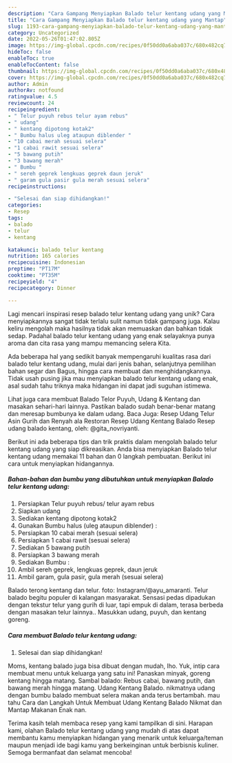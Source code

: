 ```yaml
---
description: "Cara Gampang Menyiapkan Balado telur kentang udang yang Mantap"
title: "Cara Gampang Menyiapkan Balado telur kentang udang yang Mantap"
slug: 1193-cara-gampang-menyiapkan-balado-telur-kentang-udang-yang-mantap
category: Uncategorized
date: 2022-05-26T01:47:02.805Z
image: https://img-global.cpcdn.com/recipes/0f50dd0a6aba037c/680x482cq70/balado-telur-kentang-udang-foto-resep-utama.jpg
hideToc: false
enableToc: true
enableTocContent: false
thumbnail: https://img-global.cpcdn.com/recipes/0f50dd0a6aba037c/680x482cq70/balado-telur-kentang-udang-foto-resep-utama.jpg
cover: https://img-global.cpcdn.com/recipes/0f50dd0a6aba037c/680x482cq70/balado-telur-kentang-udang-foto-resep-utama.jpg
author: Admin
authorAv: notfound
ratingvalue: 4.5
reviewcount: 24
recipeingredient:
- " Telur puyuh rebus telur ayam rebus"
- " udang"
- " kentang dipotong kotak2"
- " Bumbu halus uleg ataupun diblender "
- "10 cabai merah sesuai selera"
- "1 cabai rawit sesuai selera"
- "5 bawang putih"
- "3 bawang merah"
- " Bumbu "
- " sereh geprek lengkuas geprek daun jeruk"
- " garam gula pasir gula merah sesuai selera"
recipeinstructions:

- "Selesai dan siap dihidangkan!"
categories:
- Resep
tags:
- balado
- telur
- kentang

katakunci: balado telur kentang 
nutrition: 165 calories
recipecuisine: Indonesian
preptime: "PT17M"
cooktime: "PT35M"
recipeyield: "4"
recipecategory: Dinner

---
```





Lagi mencari inspirasi resep balado telur kentang udang yang unik? Cara menyiapkannya sangat tidak terlalu sulit namun tidak gampang juga. Kalau keliru mengolah maka hasilnya tidak akan memuaskan dan bahkan tidak sedap. Padahal balado telur kentang udang yang enak selayaknya punya aroma dan cita rasa yang mampu memancing selera Kita.





Ada beberapa hal yang sedikit banyak mempengaruhi kualitas rasa dari balado telur kentang udang, mulai dari jenis bahan, selanjutnya pemilihan bahan segar dan Bagus, hingga cara membuat dan menghidangkannya. Tidak usah pusing jika mau menyiapkan balado telur kentang udang enak,      asal sudah tahu triknya maka hidangan ini dapat jadi suguhan istimewa.














Lihat juga cara membuat Balado Telor Puyuh, Udang &amp; Kentang dan masakan sehari-hari lainnya. Pastikan balado sudah benar-benar matang dan meresap bumbunya ke dalam udang. Baca Juga: Resep Udang Telur Asin Gurih dan Renyah ala Restoran Resep Udang Kentang Balado Resep udang balado kentang, oleh: @gita_novriyanti.






Berikut ini ada beberapa tips dan trik praktis dalam mengolah balado telur kentang udang yang siap dikreasikan. Anda bisa menyiapkan Balado telur kentang udang memakai 11 bahan dan 0 langkah pembuatan. Berikut ini cara untuk menyiapkan hidangannya.

<!--inarticleads1-->

##### Bahan-bahan dan bumbu yang dibutuhkan untuk menyiapkan Balado telur kentang udang:

1. Persiapkan  Telur puyuh rebus/ telur ayam rebus
1. Siapkan  udang
1. Sediakan  kentang dipotong kotak2
1. Gunakan  Bumbu halus (uleg ataupun diblender) :
1. Persiapkan 10 cabai merah (sesuai selera)
1. Persiapkan 1 cabai rawit (sesuai selera)
1. Sediakan 5 bawang putih
1. Persiapkan 3 bawang merah
1. Sediakan  Bumbu :
1. Ambil  sereh geprek, lengkuas geprek, daun jeruk
1. Ambil  garam, gula pasir, gula merah (sesuai selera)


Balado terong kentang dan telur. foto: Instagram/@ayu_amaranti. Telur balado begitu populer di kalangan masyarakat. Sensasi pedas dipadukan dengan tekstur telur yang gurih di luar, tapi empuk di dalam, terasa berbeda dengan masakan telur lainnya.. Masukkan udang, puyuh, dan kentang goreng. 

<!--inarticleads2-->

##### Cara membuat Balado telur kentang udang:


1. Selesai dan siap dihidangkan!

Moms, kentang balado juga bisa dibuat dengan mudah, lho. Yuk, intip cara membuat menu untuk keluarga yang satu ini! Panaskan minyak, goreng kentang hingga matang. Sambal balado: Rebus cabai, bawang putih, dan bawang merah hingga matang. Udang Kentang Balado. nikmatnya udang dengan bumbu balado membuat selera makan anda terus bertambah. mau tahu Cara dan Langkah Untuk Membuat Udang Kentang Balado Nikmat dan Mantap Makanan Enak nan. 

Terima kasih telah membaca resep yang kami tampilkan di sini. Harapan kami, olahan Balado telur kentang udang yang mudah di atas dapat membantu kamu menyiapkan hidangan yang menarik untuk keluarga/teman maupun menjadi ide bagi kamu yang berkeinginan untuk berbisnis kuliner. Semoga bermanfaat dan selamat mencoba!
